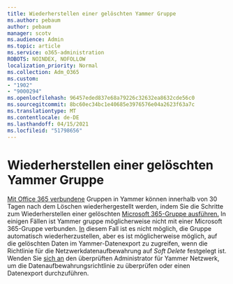 ```yaml
---
title: Wiederherstellen einer gelöschten Yammer Gruppe
ms.author: pebaum
author: pebaum
manager: scotv
ms.audience: Admin
ms.topic: article
ms.service: o365-administration
ROBOTS: NOINDEX, NOFOLLOW
localization_priority: Normal
ms.collection: Adm_O365
ms.custom:
- "1902"
- "9000294"
ms.openlocfilehash: 96457eded837e68a79226c32632ea8632cde56c0
ms.sourcegitcommit: 8bc60ec34bc1e40685e3976576e04a2623f63a7c
ms.translationtype: MT
ms.contentlocale: de-DE
ms.lasthandoff: 04/15/2021
ms.locfileid: "51798656"
---
```

# <a name="restore-a-deleted-yammer-group"></a>Wiederherstellen einer gelöschten Yammer Gruppe

[Mit Office 365 verbundene](https://docs.microsoft.com/yammer/manage-yammer-groups/yammer-and-office-365-groups) Gruppen in Yammer können innerhalb von 30 Tagen nach dem Löschen wiederhergestellt werden, indem Sie die Schritte zum Wiederherstellen einer gelöschten [Microsoft 365-Gruppe ausführen.](https://docs.microsoft.com/microsoft-365/admin/create-groups/restore-deleted-group)
In einigen Fällen ist Yammer gruppe möglicherweise nicht mit einer Microsoft 365-Gruppe verbunden. [In](https://docs.microsoft.com/yammer/manage-security-and-compliance/export-yammer-enterprise-data) diesem Fall ist es nicht möglich, die Gruppe automatisch wiederherzustellen, aber es ist möglicherweise möglich, auf [](https://docs.microsoft.com/yammer/manage-security-and-compliance/manage-data-compliance) die gelöschten Daten im Yammer-Datenexport zu zugreifen, wenn die Richtlinie für die Netzwerkdatenaufbewahrung auf *Soft Delete* festgelegt ist. Wenden Sie [sich an](https://docs.microsoft.com/yammer/manage-yammer-users/manage-yammer-admins) den überprüften Administrator für Yammer Netzwerk, um die Datenaufbewahrungsrichtlinie zu überprüfen oder einen Datenexport durchzuführen.
